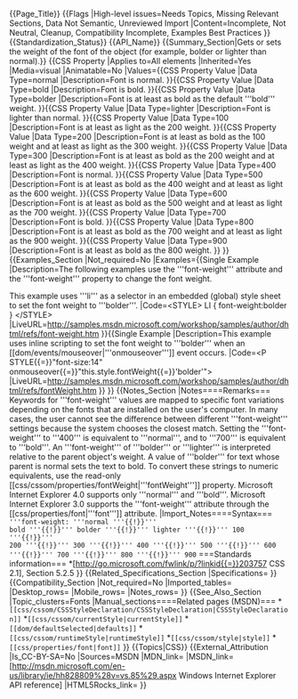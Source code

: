 {{Page_Title}}
{{Flags
|High-level issues=Needs Topics, Missing Relevant Sections, Data Not Semantic, Unreviewed Import
|Content=Incomplete, Not Neutral, Cleanup, Compatibility Incomplete, Examples Best Practices
}}
{{Standardization_Status}}
{{API_Name}}
{{Summary_Section|Gets or sets the weight of the font of the object (for example, bolder or lighter than normal).}}
{{CSS Property
|Applies to=All elements
|Inherited=Yes
|Media=visual
|Animatable=No
|Values={{CSS Property Value
|Data Type=normal
|Description=Font is normal.
}}{{CSS Property Value
|Data Type=bold
|Description=Font is bold.
}}{{CSS Property Value
|Data Type=bolder
|Description=Font is at least as bold as the default '''bold''' weight.
}}{{CSS Property Value
|Data Type=lighter
|Description=Font is lighter than normal.
}}{{CSS Property Value
|Data Type=100
|Description=Font is at least as light as the 200 weight.
}}{{CSS Property Value
|Data Type=200
|Description=Font is at least as bold as the 100 weight and at least as light as the 300 weight.
}}{{CSS Property Value
|Data Type=300
|Description=Font is at least as bold as the 200 weight and at least as light as the 400 weight.
}}{{CSS Property Value
|Data Type=400
|Description=Font is normal.
}}{{CSS Property Value
|Data Type=500
|Description=Font is at least as bold as the 400 weight and at least as light as the 600 weight.
}}{{CSS Property Value
|Data Type=600
|Description=Font is at least as bold as the 500 weight and at least as light as the 700 weight.
}}{{CSS Property Value
|Data Type=700
|Description=Font is bold.
}}{{CSS Property Value
|Data Type=800
|Description=Font is at least as bold as the 700 weight and at least as light as the 900 weight.
}}{{CSS Property Value
|Data Type=900
|Description=Font is at least as bold as the 800 weight.
}}
}}
{{Examples_Section
|Not_required=No
|Examples={{Single Example
|Description=The following examples use the '''font-weight''' attribute and the '''font-weight''' property to change the font weight.

This example uses '''li''' as a selector in an embedded (global) style sheet to set the font weight to '''bolder'''.
|Code=&lt;STYLE&gt;
LI { font-weight:bolder }
&lt;/STYLE&gt;
|LiveURL=http://samples.msdn.microsoft.com/workshop/samples/author/dhtml/refs/font-weight.htm
}}{{Single Example
|Description=This example uses inline scripting to set the font weight to '''bolder''' when an [[dom/events/mouseover|'''onmouseover''']] event occurs.
|Code=&lt;P STYLE{{=}}"font-size:14" onmouseover{{=}}"this.style.fontWeight{{=}}'bolder'"&gt;
|LiveURL=http://samples.msdn.microsoft.com/workshop/samples/author/dhtml/refs/fontWeight.htm
}}
}}
{{Notes_Section
|Notes====Remarks===
Keywords for '''font-weight''' values are mapped to specific font variations depending on the fonts that are installed on the user's computer. In many cases, the user cannot see the difference between different '''font-weight''' settings because the system chooses the closest match.
Setting the '''font-weight''' to '''400''' is equivalent to '''normal''', and to '''700''' is equivalent to '''bold'''. An '''font-weight''' of '''bolder''' or '''lighter''' is interpreted relative to the parent object's weight. A value of '''bolder''' for text whose parent is normal sets the text to bold.
To convert these strings to numeric equivalents, use the read-only [[css/cssom/properties/fontWeight|'''fontWeight''']] property.
Microsoft Internet Explorer 4.0 supports only '''normal''' and '''bold'''.
Microsoft Internet Explorer 3.0 supports the '''font-weight''' attribute through the [[css/properties/font|'''font''']] attribute.
|Import_Notes====Syntax===
<code>'''font-weight: '''normal '''{{!}}''' bold '''{{!}}''' bolder '''{{!}}''' lighter '''{{!}}''' 100 '''{{!}}''' 200 '''{{!}}''' 300 '''{{!}}''' 400 '''{{!}}''' 500 '''{{!}}''' 600 '''{{!}}''' 700 '''{{!}}''' 800 '''{{!}}''' 900</code>
===Standards information===
*[http://go.microsoft.com/fwlink/p/?linkid{{=}}203757 CSS 2.1], Section 5.2.5
}}
{{Related_Specifications_Section
|Specifications=
}}
{{Compatibility_Section
|Not_required=No
|Imported_tables=
|Desktop_rows=
|Mobile_rows=
|Notes_rows=
}}
{{See_Also_Section
|Topic_clusters=Fonts
|Manual_sections====Related pages (MSDN)===
*<code>[[css/cssom/CSSStyleDeclaration/CSSStyleDeclaration|CSSStyleDeclaration]]</code>
*<code>[[css/cssom/currentStyle|currentStyle]]</code>
*<code>[[dom/defaultSelected|defaults]]</code>
*<code>[[css/cssom/runtimeStyle|runtimeStyle]]</code>
*<code>[[css/cssom/style|style]]</code>
*<code>[[css/properties/font|font]]</code>
}}
{{Topics|CSS}}
{{External_Attribution
|Is_CC-BY-SA=No
|Sources=MSDN
|MDN_link=
|MSDN_link=[http://msdn.microsoft.com/en-us/library/ie/hh828809%28v=vs.85%29.aspx Windows Internet Explorer API reference]
|HTML5Rocks_link=
}}